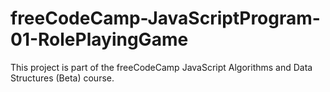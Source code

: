 # freeCodeCamp-JavaScriptProgram-01-RolePlayingGame
 This project is part of the freeCodeCamp JavaScript Algorithms and Data Structures (Beta) course.

